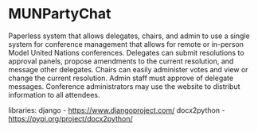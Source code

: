 # MUNPartyChat

Paperless system that allows delegates, chairs, and admin to use a single system for conference management that allows for remote or in-person Model United Nations conferences. Delegates can submit resolutions to approval panels, propose amendments to the current resolution, and message other delegates. Chairs can easily administer votes and view or change the current resolution. Admin staff must approve of delegate messages. Conference administrators may use the website to distribut information to all attendees.

libraries:
django - https://www.djangoproject.com/
docx2python - https://pypi.org/project/docx2python/
